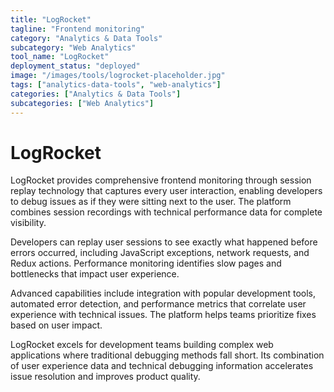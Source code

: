 ```yaml
---
title: "LogRocket"
tagline: "Frontend monitoring"
category: "Analytics & Data Tools"
subcategory: "Web Analytics"
tool_name: "LogRocket"
deployment_status: "deployed"
image: "/images/tools/logrocket-placeholder.jpg"
tags: ["analytics-data-tools", "web-analytics"]
categories: ["Analytics & Data Tools"]
subcategories: ["Web Analytics"]
---
```


# LogRocket

LogRocket provides comprehensive frontend monitoring through session replay technology that captures every user interaction, enabling developers to debug issues as if they were sitting next to the user. The platform combines session recordings with technical performance data for complete visibility.

Developers can replay user sessions to see exactly what happened before errors occurred, including JavaScript exceptions, network requests, and Redux actions. Performance monitoring identifies slow pages and bottlenecks that impact user experience.

Advanced capabilities include integration with popular development tools, automated error detection, and performance metrics that correlate user experience with technical issues. The platform helps teams prioritize fixes based on user impact.

LogRocket excels for development teams building complex web applications where traditional debugging methods fall short. Its combination of user experience data and technical debugging information accelerates issue resolution and improves product quality.